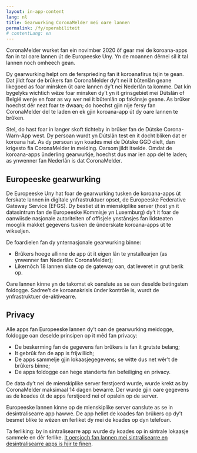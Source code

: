 ```yaml
---
layout: in-app-content
lang: nl
title: Gearwurking CoronaMelder mei oare lannen
permalink: /fy/operabiliteit
# contentLang: en
---
```

CoronaMelder wurket fan ein novimber 2020 ôf gear mei de koroana-apps fan in tal oare lannen út de Europeeske Uny. Yn de moannen dêrnei sil it tal lannen noch omheech gean.

Dy gearwurking helpt om de fersprieding fan it koroanafirus tsjin te gean. Dat jildt foar de brûkers fan CoronaMelder dy’t nei it bûtenlân geane likegoed as foar minsken út oare lannen dy’t nei Nederlân ta komme. Dat kin bygelyks wichtich wêze foar minsken dy’t yn it grinsgebiet mei Dútslân of België wenje en foar as wy wer nei it bûtenlân op fakânsje geane. As brûker hoechst dêr neat foar te dwaan; do hoechst gjin nije fersy fan CoronaMelder del te laden en ek gjin koroana-app út dy oare lannen te brûken.

Stel, do hast foar in langer skoft tichteby in brûker fan de Dútske Corona-Warn-App west. Dy persoan wurdt yn Dútslân test en it docht bliken dat er koroana hat. As dy persoan syn koades mei de Dútske GGD dielt, dan krigesto fia CoronaMelder in melding. Oarsom jildt itselde. Omdat de koroana-apps ûnderling gearwurkje, hoechst dus mar ien app del te laden; as ynwenner fan Nederlân is dat CoronaMelder.

## Europeeske gearwurking

De Europeeske Uny hat foar de gearwurking tusken de koroana-apps út ferskate lannen in digitale ynfrastruktuer opset, de Europeeske Federative Gateway Service (EFGS). Dy bestiet út in mienskiplike server (host yn it datasintrum fan de Europeeske Kommisje yn Luxemburg) dy’t it foar de oanwiisde nasjonale autoriteiten of offisjele ynstânsjes fan lidsteaten mooglik makket gegevens tusken de ûnderskate koroana-apps út te wikseljen.

De foardielen fan dy ynternasjonale gearwurking binne:
- Brûkers hoege allinne de app út it eigen lân te ynstallearjen (as ynwenner fan Nederlân: CoronaMelder);
- Likernôch 18 lannen slute op de gateway oan, dat leveret in grut berik op.

Oare lannen kinne yn de takomst ek oanslute as se oan deselde betingsten foldogge. Sadree’t de koroanakrisis ûnder kontrôle is, wurdt de ynfrastruktuer de-aktivearre.

## Privacy

Alle apps fan Europeeske lannen dy’t oan de gearwurking meidogge, foldogge oan deselde prinsipen op it mêd fan privacy:
- De beskerming fan de gegevens fan brûkers is fan it grutste belang;
- It gebrûk fan de app is frijwillich;
- De apps sammelje gjin lokaasjegegevens; se witte dus net wêr’t de brûkers binne;
- De apps foldogge oan hege standerts fan befeiliging en privacy.

De data dy’t nei de mienskiplike server ferstjoerd wurde, wurde krekt as by CoronaMelder maksimaal 14 dagen bewarre. Der wurde gjin oare gegevens as de koades út de apps ferstjoerd nei of opslein op de server.

Europeeske lannen kinne op de mienskiplike server oanslute as se in desintralisearre app hawwe. De app hellet de koades fan brûkers op dy’t besmet blike te wêzen en ferliket dy mei de koades op dyn telefoan.

Ta ferliking: by in sintralisearre app wurde dy koades op in sintrale lokaasje sammele en dêr ferlike. [It oersjoch fan lannen mei sintralisearre en desintralisearre apps is hjir te finen](https://ec.europa.eu/info/live-work-travel-eu/health/coronavirus-response/travel-during-coronavirus-pandemic/how-tracing-and-warning-apps-can-help-during-pandemic_en). 

